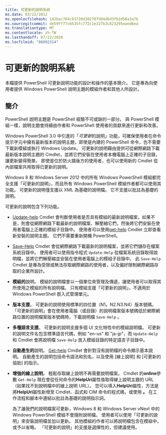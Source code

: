 ```yaml
---
title: 可更新的說明系統
ms.date: 03/22/2012
ms.openlocfilehash: 142bac764c93728d302707504d6d3fb2d50a3a7b
ms.sourcegitcommit: de59ff77c6535fc772c1e327b3c823295eaed6ea
ms.translationtype: MT
ms.contentlocale: zh-TW
ms.lasthandoff: 07/22/2020
ms.locfileid: "86892314"
---
```

# <a name="updatable-help-overview"></a>可更新的說明系統

本檔提供 PowerShell 可更新說明功能的設計和操作的基本簡介。 它是專為向使用者提供 Windows PowerShell 說明主題的模組作者和其他人所設計。

## <a name="introduction"></a>簡介

PowerShell 說明主題是 PowerShell 經驗不可或缺的一部分。 與 PowerShell 模組一樣，說明主題會持續由作者和 PowerShell 使用者的貢獻來進行更新和改善。

Windows PowerShell 3.0 中引進的「*可更新*的說明」功能，可確保使用者在命令提示字元中擁有最新版本的說明主題，即使是內建的 PowerShell 命令，也不需要下載新模組或執行 Windows Update。 可更新的說明藉由提供可從網際網路下載最新版本說明主題的 Cmdlet，並將它們安裝在使用者本機電腦上正確的子目錄，讓更新變得簡單。 即使是位於防火牆後方的使用者，也可以使用新的 Cmdlet 從內部檔案共用取得已更新的說明。

Windows 8 和 Windows Server 2012 中的所有 Windows PowerShell 模組都完全支援「可更新的說明」，而且所有 Windows PowerShell 模組作者都可以使用其功能。 可更新的說明僅支援以 XML 為基礎的說明檔。 它不支援以批註為基礎的說明。

可更新的說明包含下列功能。

- [Update-help](/powershell/module/Microsoft.PowerShell.Core/Update-Help) Cmdlet 會判斷使用者是否具有模組的最新說明檔案，如果不是，則會從網際網路下載最新的說明檔案、解壓縮它們，然後將它們安裝在使用者電腦上正確的模組子目錄中。 使用者可以使用[get-help](/powershell/module/Microsoft.PowerShell.Core/Get-Help) Cmdlet 立即查看新安裝的說明主題。 它們不需要重新開機 PowerShell。

- [Save-Help](/powershell/module/Microsoft.PowerShell.Core/Save-Help) Cmdlet 會從網際網路下載最新的說明檔案，並將它們儲存在檔案系統目錄中。 使用者可以使用指令程式 `Update-Help` 從檔案系統目錄取得說明檔，並將它們解壓縮並安裝在使用者電腦上的模組子目錄中。 此 `Save-Help` Cmdlet 是專為受限或無法存取網際網路的使用者，以及偏好限制網際網路存取的企業所設計。

- **模組的**說明。 模組的說明檔會以一個單位來管理及傳遞，讓使用者可以取得其所使用之模組的所有說明檔。 只有模組支援「可更新的說明」，不適用於 Windows PowerShell 嵌入式管理單元。

- **版本支援**。 可更新的說明使用標準的四位置（N1。N2.N3.N4）版本號碼。
  「可更新的說明」會在使用者電腦（或目錄）的說明檔案版本號碼低於網際網路位置的說明檔案版本號碼時，下載說明檔 `Save-Help` 。

- **多種語言支援**。 可更新的說明支援多個 UI 文化特性中的模組說明檔。
  可更新的說明文件名包含標準語言代碼，例如 "en-us" 和 "ja-jp"，而 `Update-Help` 和 Cmdlet 會將說明檔 `Save-Help` 放入模組目錄的特定語言子目錄中。

- **自動產生的**說明。 [Get-help](/powershell/module/Microsoft.PowerShell.Core/Get-Help) Cmdlet 會針對沒有說明檔的命令顯示基本說明。 自動產生的說明包括命令語法和別名，以及使用 [線上說明] 和 [可更新的協助] 的指示。

- **增強的線上說明**。 輕鬆存取線上說明不再需要說明檔案。 Cmdlet 的**online**參數 `Get-Help` 現在會從任何命令的**HelpUri**屬性值取得線上說明主題的 URL （如果找不到說明檔中的線上說明 URL）。 您可以填入**HelpUri**屬性，方法是將**HelpUri**屬性新增至 Cmdlet、函式和 CIM 命令的程式碼，或使用 **。** 在工作流程和腳本中連結以批註為基礎的說明指示詞。

  為了讓我們的說明檔案可更新，Windows 8 和 Windows Server vNext 中的 Windows PowerShell 模組不會隨附說明檔。 使用者可以使用「可更新的說明」來安裝說明檔並加以更新。 其他模組的作者可以將說明檔包含在模組中，或予以省略。 「可更新的說明」的支援是選擇性的，但建議使用。
